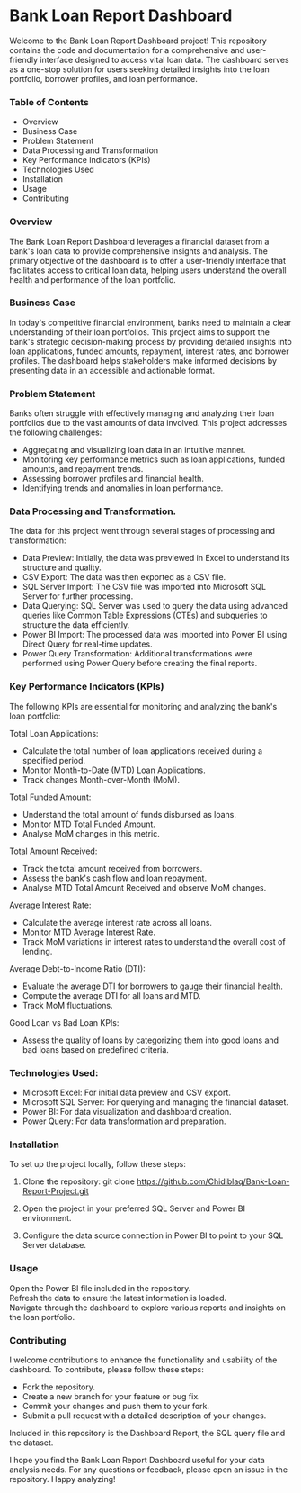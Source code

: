 # Bank Loan Report Dashboard
Welcome to the Bank Loan Report Dashboard project! This repository contains the code and documentation for a comprehensive and user-friendly interface designed to access vital loan data. The dashboard serves as a one-stop solution for users seeking detailed insights into the loan portfolio, borrower profiles, and loan performance.

### Table of Contents  
- Overview  
- Business Case  
- Problem Statement  
- Data Processing and Transformation  
- Key Performance Indicators (KPIs)  
- Technologies Used  
- Installation  
- Usage  
- Contributing  

### Overview  
The Bank Loan Report Dashboard leverages a financial dataset from a bank's loan data to provide comprehensive insights and analysis. The primary objective of the dashboard is to offer a user-friendly interface that facilitates access to critical loan data, helping users understand the overall health and performance of the loan portfolio.

### Business Case  
In today's competitive financial environment, banks need to maintain a clear understanding of their loan portfolios. This project aims to support the bank's strategic decision-making process by providing detailed insights into loan applications, funded amounts, repayment, interest rates, and borrower profiles. The dashboard helps stakeholders make informed decisions by presenting data in an accessible and actionable format.

### Problem Statement  
Banks often struggle with effectively managing and analyzing their loan portfolios due to the vast amounts of data involved. This project addresses the following challenges:

- Aggregating and visualizing loan data in an intuitive manner.  
- Monitoring key performance metrics such as loan applications, funded amounts, and repayment trends.  
- Assessing borrower profiles and financial health.  
- Identifying trends and anomalies in loan performance.

### Data Processing and Transformation.  
The data for this project went through several stages of processing and transformation:  
- Data Preview: Initially, the data was previewed in Excel to understand its structure and quality.
- CSV Export: The data was then exported as a CSV file.
- SQL Server Import: The CSV file was imported into Microsoft SQL Server for further processing.
- Data Querying: SQL Server was used to query the data using advanced queries like Common Table Expressions (CTEs) and subqueries to structure the data efficiently.
- Power BI Import: The processed data was imported into Power BI using Direct Query for real-time updates.
- Power Query Transformation: Additional transformations were performed using Power Query before creating the final reports.

  
### Key Performance Indicators (KPIs)  
The following KPIs are essential for monitoring and analyzing the bank's loan portfolio:  

Total Loan Applications:  
- Calculate the total number of loan applications received during a specified period.  
- Monitor Month-to-Date (MTD) Loan Applications.  
- Track changes Month-over-Month (MoM).  

Total Funded Amount:  
- Understand the total amount of funds disbursed as loans.  
- Monitor MTD Total Funded Amount.  
- Analyse MoM changes in this metric.
  
Total Amount Received:  
- Track the total amount received from borrowers.  
- Assess the bank's cash flow and loan repayment.  
- Analyse MTD Total Amount Received and observe MoM changes.
  
Average Interest Rate:  
- Calculate the average interest rate across all loans.  
- Monitor MTD Average Interest Rate.  
- Track MoM variations in interest rates to understand the overall cost of lending.  

Average Debt-to-Income Ratio (DTI):  
- Evaluate the average DTI for borrowers to gauge their financial health.  
- Compute the average DTI for all loans and MTD.  
- Track MoM fluctuations.
  
Good Loan vs Bad Loan KPIs:  
- Assess the quality of loans by categorizing them into good loans and bad loans based on predefined criteria.


### Technologies Used:  
- Microsoft Excel: For initial data preview and CSV export.  
- Microsoft SQL Server: For querying and managing the financial dataset.  
- Power BI: For data visualization and dashboard creation.  
- Power Query: For data transformation and preparation.  

### Installation  
To set up the project locally, follow these steps:  
1. Clone the repository:
git clone https://github.com/Chidiblaq/Bank-Loan-Report-Project.git

2. Open the project in your preferred SQL Server and Power BI environment.

3. Configure the data source connection in Power BI to point to your SQL Server database.

### Usage  
Open the Power BI file included in the repository.  
Refresh the data to ensure the latest information is loaded.  
Navigate through the dashboard to explore various reports and insights on the loan portfolio.  

### Contributing  
I welcome contributions to enhance the functionality and usability of the dashboard. To contribute, please follow these steps:  
- Fork the repository.  
- Create a new branch for your feature or bug fix.  
- Commit your changes and push them to your fork.  
- Submit a pull request with a detailed description of your changes.  

Included in this repository is the Dashboard Report, the SQL query file and the dataset.  

I hope you find the Bank Loan Report Dashboard useful for your data analysis needs. For any questions or feedback, please open an issue in the repository. Happy analyzing!

